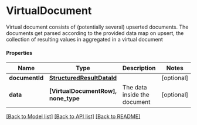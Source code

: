 # VirtualDocument

Virtual document consists of (potentially several) upserted documents.                The documents get parsed according to the provided data map on upsert, the collection of resulting values in  aggregated in a virtual document

#### Properties
Name | Type | Description | Notes
------------ | ------------- | ------------- | -------------
**documentId** | [**StructuredResultDataId**](StructuredResultDataId.md) |  | [optional] 
**data** | **[VirtualDocumentRow], none_type** | The data inside the document | [optional] 

[[Back to Model list]](../README.md#documentation-for-models) [[Back to API list]](../README.md#documentation-for-api-endpoints) [[Back to README]](../README.md)

